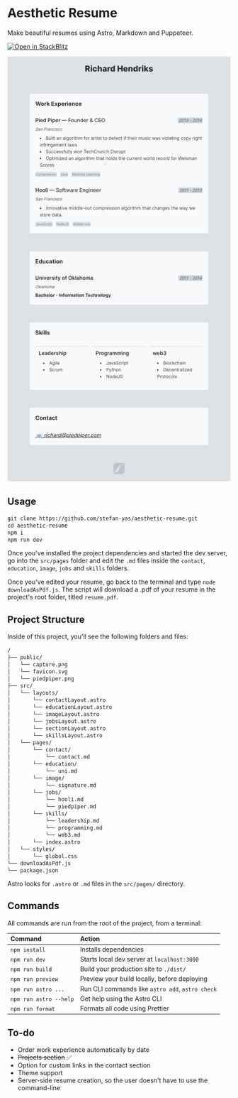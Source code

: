 # Aesthetic Resume

Make beautiful resumes using Astro, Markdown and Puppeteer.

[![Open in StackBlitz](https://developer.stackblitz.com/img/open_in_stackblitz.svg)](https://stackblitz.com/edit/node-xdhtnt?embed=1&file=src/pages/jobs/1-piedpiper.md)

![example-resume](https://github.com/stefan-yas/aesthetic-resume/blob/main/public/capture.png)

## Usage

```
git clone https://github.com/stefan-yas/aesthetic-resume.git
cd aesthetic-resume
npm i
npm run dev
```

Once you've installed the project dependencies and started the dev server, go into the `src/pages` folder and edit the `.md` files inside the `contact`, `education`, `image`, `jobs` and `skills` folders.

Once you've edited your resume, go back to the terminal and type `node downloadAsPdf.js`. The script will download a .pdf of your resume in the project's root folder, titled `resume.pdf`.

## Project Structure

Inside of this project, you'll see the following folders and files:

```
/
├── public/
│   └── capture.png
│   └── favicon.svg
│   └── piedpiper.png
├── src/
│   └── layouts/
│       └── contactLayout.astro
│       └── educationLayout.astro
│       └── imageLayout.astro
│       └── jobsLayout.astro
│       └── sectionLayout.astro
│       └── skillsLayout.astro
│   └── pages/
│       └── contact/
│           └── contact.md
│       └── education/
│           └── uni.md
│       └── image/
│           └── signature.md
│       └── jobs/
│           └── hooli.md
│           └── piedpiper.md
│       └── skills/
│           └── leadership.md
│           └── programming.md
│           └── web3.md
│       └── index.astro
│   └── styles/
│       └── global.css
└── downloadAsPdf.js
└── package.json
```

Astro looks for `.astro` or `.md` files in the `src/pages/` directory.

## Commands

All commands are run from the root of the project, from a terminal:

| Command                | Action                                           |
| :--------------------- | :----------------------------------------------- |
| `npm install`          | Installs dependencies                            |
| `npm run dev`          | Starts local dev server at `localhost:3000`      |
| `npm run build`        | Build your production site to `./dist/`          |
| `npm run preview`      | Preview your build locally, before deploying     |
| `npm run astro ...`    | Run CLI commands like `astro add`, `astro check` |
| `npm run astro --help` | Get help using the Astro CLI                     |
| `npm run format`       | Formats all code using Prettier                  |

## To-do

- Order work experience automatically by date
- ~~Projects section~~ ✅
- Option for custom links in the contact section
- Theme support
- Server-side resume creation, so the user doesn't have to use the command-line